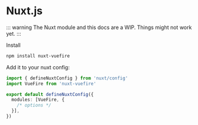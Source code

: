 # Nuxt.js

::: warning
The Nuxt module and this docs are a WIP. Things might not work yet.
:::

Install

```bash
npm install nuxt-vuefire
```

Add it to your nuxt config:

```ts
import { defineNuxtConfig } from 'nuxt/config'
import VueFire from 'nuxt-vuefire'

export default defineNuxtConfig({
  modules: [VueFire, {
    /* options */
  }],
})
```
